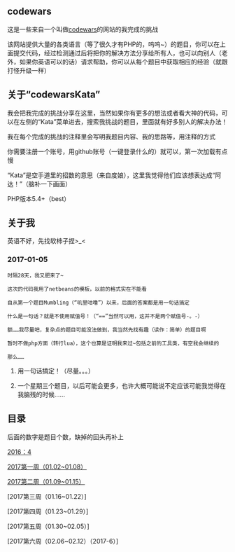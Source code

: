 ## codewars

这是一些来自一个叫做[codewars](https://www.codewars.com)的网站的我完成的挑战

该网站提供大量的各类语言（等了很久才有PHP的，呜呜~）的题目，你可以在上面提交代码，经过检测通过后将把你的解决方法分享给所有人，也可以向别人（老外，如果你英语可以的话）请求帮助，你可以从每个题目中获取相应的经验（就跟打怪升级一样）

## 关于“codewarsKata”

我会把我完成的挑战分享在这里，当然如果你有更多的想法或者看大神的代码，可以在左侧的“Kata”菜单进去，搜索我挑战的题目，里面就有好多别人的解决办法！

我在每个完成的挑战的注释里会写明我题目内容、我的思路等，用注释的方式

你需要注册一个账号，用github账号（一键登录什么的）就可以，第一次加载有点慢

“Kata”是空手道里的招数的意思（来自度娘），这里我觉得他们应该想表达成“阿达！”（脑补一下画面）

PHP版本5.4+（best）

## 关于我

英语不好，先找软柿子捏>_<

### 2017-01-05

    时隔28天，我又肥来了~

    这次的代码我用了netbeans的模板，以前的格式实在不能看

    自从第一个题目Mumbling（“叽里咕噜”）以来，后面的答案都是用一句话搞定

    什么是一句话？就是不使用赋值号！（“==”当然可以用，这并不是两个赋值号-。-）

    额……我尽量吧，复杂点的题目可能没法做到，我当然先找有趣（读作：简单）的题目啊

    暂时不做php方面（转行lua），这个也算是证明我来过~包括之前的工具类，有空我会继续的

    那么……

1. 用一句话搞定！（尽量。。。）

2. 一个星期三个题目，以后可能会更多，也许大概可能说不定应该可能我觉得在我脑残的时候……


## 目录

后面的数字是题目个数，缺掉的回头再补上

[2016：4](2016)

[2017第一周（01.02~01.08）](2017-1)

[2017第二周（01.09~01.15）](2017-2)

[2017第三周（01.16~01.22）]

[2017第四周（01.23~01.29）]

[2017第五周（01.30~02.05）]

[2017第六周（02.06~02.12）（2017-6）]

